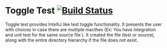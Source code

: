 Toggle Test [![Build Status](https://travis-ci.org/rags/toggle-test.png?branch=master)](https://travis-ci.org/rags/toggle-test)
===========

Toggle test provides IntelliJ like test toggle functionality. It presents
the user with choices in case there are multiple macthes (Ex: You have
integration and unit test for the same source file ). It created the file
(test or source), along with the entire directory hierarchy if the file does
not exist.
